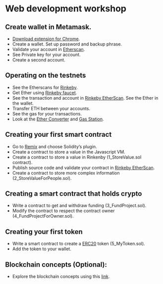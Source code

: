 # Web development workshop

## Create wallet in Metamask.

- [Download extension for Chrome](https://metamask.io/).
- Create a wallet. Set up password and backup phrase. 
- Validate your account in [Etherscan](https://etherscan.io/).
- See Private key for your account.
- Create a second account.

## Operating on the testnets

- See the Etherscans for [Rinkeby](https://rinkeby.etherscan.io/).
- Get Ether using [Rinkeby faucet](https://rinkebyfaucet.com/).
- See the transaction and account in [Rinkeby EtherScan](https://rinkeby.etherscan.io/). See the Ether in the wallet.
- Transfer ETH between your accounts.
- See the gas for your transactions.
- Look at the [Ether Converter](https://eth-converter.com/) and [Gas Station](https://ethgasstation.info/).

## Creating your first smart contract

- Go to [Remix](https://remix.ethereum.org/) and choose Solidity’s plugin.
- Create a contract to store a value in the Javascript VM. 
- Create a contract to store a value in Rinkenby (1_StoreValue.sol contract). 
- Publish source code and validate your contract in [Rinkeby EtherScan](https://rinkeby.etherscan.io/). 
- Create a contract to store more complex information (2_StoreValueForPeople.sol).

## Creating a smart contract that holds crypto

- Write a contract to get and withdraw funding (3_FundProject.sol).
- Modify the contract to respect the contract owner (4_FundProjectForOwner.sol).

## Creating your first token

- Write a smart contract to create a [ERC20](https://ethereum.org/en/developers/docs/standards/tokens/erc-20/) token (5_MyToken.sol).
- Add the token to your wallet.

## Blockchain concepts (Optional):

- Explore the blockchain concepts using this [link](https://andersbrownworth.com/blockchain/block).


